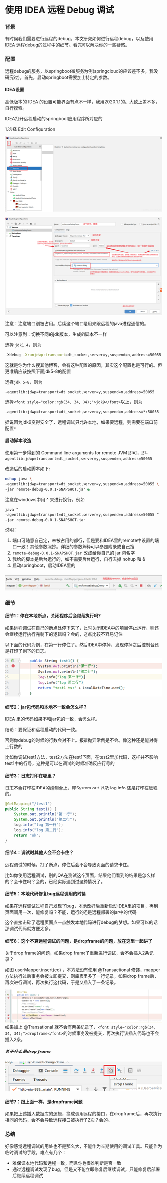 # 使用 IDEA 远程 Debug 调试

### <font style="color:rgb(34, 34, 34);">背景</font>
<font style="color:rgb(34, 34, 34);">有时候我们需要进行远程的debug，本文研究如何进行远程debug，以及使用 IDEA 远程debug的过程中的细节。看完可以解决你的一些疑惑。</font>

### <font style="color:rgb(34, 34, 34);">配置</font>
<font style="color:rgb(34, 34, 34);">远程debug的服务，以springboot微服务为例(springcloud的应该差不多，我没研究过)。首先，启动springboot需要加上特定的参数。</font>

#### <font style="color:rgb(34, 34, 34);">IDEA设置</font>
<font style="color:rgb(34, 34, 34);">高低版本的 IDEA 的设置可能界面有点不一样，我用2020.1.1的。大致上差不多，自行摸索。</font>

<font style="color:rgb(34, 34, 34);">IDEA打开远程启动的springboot应用程序所对应的</font>

<font style="color:rgb(34, 34, 34);">1.选择 Edit Configuration</font>

![1684151235511-0a25c00c-d00b-490a-a60a-fd37d30044aa.png](./img/e8vpKIqhGMmUeW0o/1684151235511-0a25c00c-d00b-490a-a60a-fd37d30044aa-186202.png)

![1684151240305-85abe69c-d710-4bae-a455-158314b81dd3.png](./img/e8vpKIqhGMmUeW0o/1684151240305-85abe69c-d710-4bae-a455-158314b81dd3-414603.png)

注意：注意端口别被占用。后续这个端口是用来跟远程的java进程通信的。

可以注意到：切换不同的jdk版本，生成的脚本不一样

选择 `jdk1.4`，则为

```bash
-Xdebug -Xrunjdwp:transport=dt_socket,server=y,suspend=n,address=50055
```

这就是你为什么搜其他博客，会有这种配置的原因，其实这个配置也是可行的。但更准确应该按照下面jdk5-8的配置

选择`jdk 5-8`，则为

```bash
-agentlib:jdwp=transport=dt_socket,server=y,suspend=n,address=50055
```

<font style="color:rgb(34, 34, 34);">选择</font>`<font style="color:rgb(34, 34, 34);">jdk9</font>`<font style="color:rgb(34, 34, 34);">以上，则为</font>

```bash
-agentlib:jdwp=transport=dt_socket,server=y,suspend=n,address=*:50055
```

据说因为jdk9变得安全了，远程调试只允许本地，如果要远程，则需要在端口前配置`*`

#### <font style="color:rgb(34, 34, 34);">启动脚本改造</font>
使用第一步得到的 Command line arguments for remote JVM 即可，即`-agentlib:jdwp=transport=dt_socket,server=y,suspend=n,address=50055`

改造后的启动脚本如下:

```bash
nohup java \
-agentlib:jdwp=transport=dt_socket,server=y,suspend=n,address=50055 \
-jar remote-debug-0.0.1-SNAPSHOT.jar &
```

<font style="color:rgb(34, 34, 34);">注意在windows中用 ^ 来进行换行，例如:</font>

```bash
java ^
-agentlib:jdwp=transport=dt_socket,server=y,suspend=n,address=50055 ^
-jar remote-debug-0.0.1-SNAPSHOT.jar
```

说明：

1. 端口可随意自己定，未被占用的都行，但是要和IDEA里的remote中设置的端口一致！其他参数照抄。详细的参数解释可以参照附录或自己搜
2. `remote-debug-0.0.1-SNAPSHOT.jar `改成给你自己的 jar 包名字
3. 我给的脚本是后台运行的，如不需要后台运行，自行去掉 nohup 和 &
4. 启动springboot，启动IDEA里的

### ![1684151411490-b9ebdf09-5e45-49a5-8403-1c5aec48e0d0.png](./img/e8vpKIqhGMmUeW0o/1684151411490-b9ebdf09-5e45-49a5-8403-1c5aec48e0d0-439084.png)
### <font style="color:rgb(34, 34, 34);">细节</font>
#### <font style="color:rgb(34, 34, 34);">细节1：停在本地断点，关闭程序后会继续执行吗?</font>
如果远程调试在自己的断点处停下来了，此时关闭IDEA中的项目停止运行，则还会继续运行执行完剩下的逻辑吗？会的，这点比较不容易记住

以下面的代码为例，在第一行停住了。然后IDEA中停掉，发现停掉之后控制台还是打印了剩下的日志。

![1684151437805-1c1144cc-6a6f-4170-b3a0-cb16fac63380.png](./img/e8vpKIqhGMmUeW0o/1684151437805-1c1144cc-6a6f-4170-b3a0-cb16fac63380-811345.png)

#### <font style="color:rgb(34, 34, 34);">细节2：jar包代码和本地不一致会怎么样？</font>
IDEA 里的代码如果不和jar包的一致，会怎么样。

结论：要保证和远程启动的代码一致。

否则你debug的时候的行数会对不上。报错抛异常倒是不会。像这种还是能对得上行数的

比如你调试test1方法，test2方法在test1下面，在test2里加代码，这样并不影响test1中的行号，这种是可以在调试的时候准确反应行号的

#### <font style="color:rgb(34, 34, 34);">细节3：日志打印在哪里？</font>
<font style="color:rgb(34, 34, 34);">日志不会打印在IDEA的控制台上。即System.out 以及 log.info 还是打印在远程的。</font>

```java
@GetMapping("/test1")
public String test1() {
    System.out.println("第一行");
    System.out.println("第二行");
    log.info("log 第一行");
    log.info("log 第二行");
    return "ok";
}
```

#### <font style="color:rgb(34, 34, 34);">细节4：调试时其他人会不会卡住？</font>
远程调试的时候，打了断点，停住后会不会导致页面的请求卡住。

比如你使用远程调试，别的QA在测试这个页面，结果他们看到的结果是怎么样的？会卡住吗？会的，已经实际遇到过这种情况了。

#### 细节5：本地代码修复bug远程调用的时候
如果在远程调试过程自己发现了bug，本地改好后重新启动IDEA里的项目，再到页面调用一次，能修复吗？不能，运行的还是远程部署的jar中的代码

这个直接击碎了远程页面点一点触发本地代码进行debug的梦想。如果可以的话那调试代码就方便太多。

#### <font style="color:rgb(34, 34, 34);">细节6：这个不算远程调试的问题，是dropframe的问题，放在这里一起讲了</font>
关于drop frame的问题，如果drop frame了重新进行调试，会不会插入2条记录？

如图 userMapper.insert(eo) ，本方法没有使用 @Transactional 修饰，mapper方法执行过后事务会被立即提交，则库表里多了一行记录，如果drop frame后，再次进行调试，再次执行这代码，于是又插入了一条记录。

![1684151533533-2daa089a-9f15-4438-868a-53f348287f49.png](./img/e8vpKIqhGMmUeW0o/1684151533533-2daa089a-9f15-4438-868a-53f348287f49-148330.png)  
<font style="color:rgb(34, 34, 34);">如果加上 @Transational 就不会有两条记录了，</font>`<font style="color:rgb(34, 34, 34);">dropframe</font>`<font style="color:rgb(34, 34, 34);">的时候事务没被提交，再次执行该插入代码也不会插入2条。</font>

##### <font style="color:rgb(34, 34, 34);">关于什么是drop frame</font>
![1684151559430-531da4b9-b32b-4e67-8ec0-9f1a4b41e132.png](./img/e8vpKIqhGMmUeW0o/1684151559430-531da4b9-b32b-4e67-8ec0-9f1a4b41e132-888510.png)

#### <font style="color:rgb(34, 34, 34);">细节7：跟上面一样，是dropframe问题</font>
<font style="color:rgb(34, 34, 34);">如果把上述插入数据库的逻辑，换成调用远程的接口，在dropframe后，再次执行相同的代码，会不会导致远程接口被执行了2次？会的。</font>

### 总结
好像感觉远程调试的用处也不是那么大，不能作为长期使用的调试工具。只能作为临时调试的手段。难点有几个：

+ 难保证本地代码和远程一致，而且你也很难判断是否一致
+ 通过远程调试发现了bug，但是又不能立即修复后继续调试，只能修复后部署后继续远程调试

